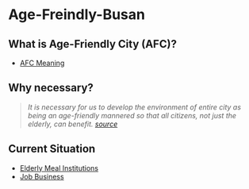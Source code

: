 # Age-Freindly-Busan

## What is Age-Friendly City (AFC)?

- [AFC Meaning](http://afc.bswdi.re.kr/eng/Page.do?code=C101&menu=1)

## Why necessary?

>_It is necessary for us to develop the environment of entire city as being an age-friendly mannered so that all citizens, not just the elderly, can benefit._
>_[source](http://afc.bswdi.re.kr/eng/Page.do?code=C101&menu=1)_

## Current Situation

- [Elderly Meal Institutions](https://data.busan.go.kr/dataSet/detail.nm?contentId=10&publicdatapk=3076438)
- [Job Business](https://data.busan.go.kr/dataSet/detail.nm?contentId=10&publicdatapk=15034025)
